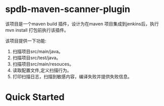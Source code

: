 # spdb-maven-scanner-plugin


该项目是一个maven build 插件，设计为在maven 项目集成到jenkins后，执行mvn install 打包前执行该插件。


该项目提供一下功能:

1. 扫描项目src/main/java。
2. 扫描项目src/test/java。
3. 扫描项目src/main/resouces。
4. 读取配置文件,定义扫描行为。
5. 打印扫描日志，扫描到敏感内容，编译失败并提供失败信息。

# Quick Started